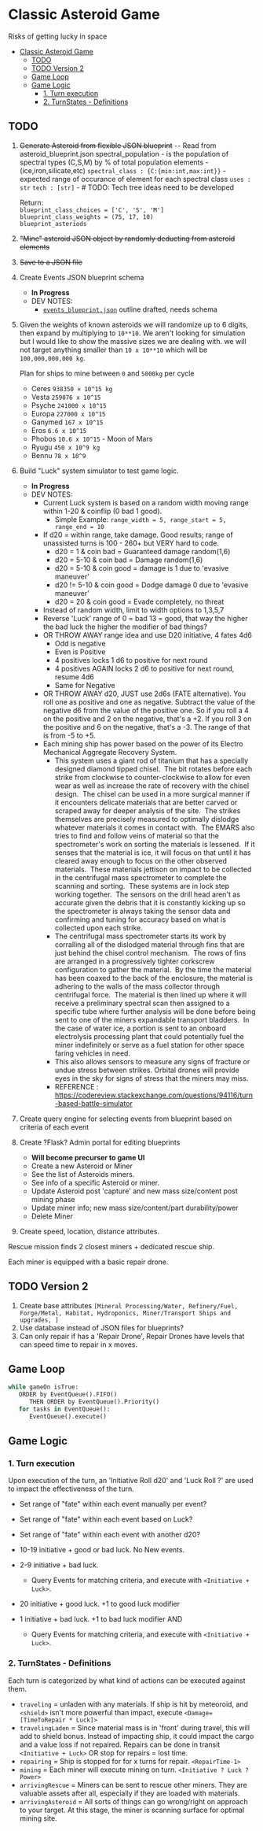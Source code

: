 # Classic Asteroid Game

Risks of getting lucky in space

- [Classic Asteroid Game](#classic-asteroid-game)
  - [TODO](#todo)
  - [TODO Version 2](#todo-version-2)
  - [Game Loop](#game-loop)
  - [Game Logic](#game-logic)
    - [1. Turn execution](#1-turn-execution)
    - [2. TurnStates - Definitions](#2-turnstates---definitions)

## TODO

1. ~~Generate Asteroid from flexible JSON blueprint~~
-- Read from asteroid_blueprint.json
   spectral_population - is the population of spectral types (C,S,M) by % of total population
   elements - (ice,iron,silicate,etc) 
        `spectral_class : {C:{min:int,max:int}}` - expected range of occurance of element for each spectral class
        `uses : str`
        `tech : [str]` - # TODO: Tech tree ideas need to be developed

    Return:  
        `blueprint_class_choices = ['C', 'S', 'M']`  
        `blueprint_class_weights = (75, 17, 10)`  
        `blueprint_asteriods`  
1. ~~"Mine" asteroid JSON object by randomly deducting from asteroid elements~~
1. ~~Save to a JSON file~~
1. Create Events JSON blueprint schema
   - **In Progress**
   - DEV NOTES:
      - [`events_blueprint.json`](data/events_blueprint.json) outline drafted, needs schema
1. Given the weights of known asteroids we will randomize up to 6 digits, then 
   expand by multiplying to `10**10`.  We aren't looking for simulation
   but I would like to show the massive sizes we are dealing with.
   we will not target anything smaller than `10 x 10**10`
   which will be `100,000,000,000 kg`.  
  
   Plan for ships to mine between `0` and `5000kg` per cycle

      - Ceres `938350 × 10^15 kg`
      - Vesta `259076 x 10^15`
      - Psyche `241000 x 10^15`
      - Europa `227000 x 10^15`
      - Ganymed `167 x 10^15`
      - Eros `6.6 x 10^15`
      - Phobos `10.6 x 10^15` - Moon of Mars
      - Ryugu `450 x 10^9 kg`
      - Bennu `78 x 10^9`

1. Build "Luck" system simulator to test game logic.
   - **In Progress**
   - DEV NOTES:
      - Current Luck system is based on a random width moving range within 1-20 & coinflip (0 bad 1 good).
         - Simple Example:  `range_width = 5, range_start = 5, range_end = 10`
      - If d20 = within range, take damage.  Good results; range of unassisted turns is 100 - 260+ but VERY hard to code.
         - d20 = 1 & coin bad = Guaranteed damage random(1,6)
         - d20 = 5-10 & coin bad = Damage random(1,6)
         - d20 = 5-10 & coin good = damage is 1 due to 'evasive maneuver'
         - d20 != 5-10 & coin good = Dodge damage 0 due to 'evasive maneuver'
         - d20 = 20 & coin good = Evade completely, no threat
      - Instead of random width, limit to width options to 1,3,5,7
      - Reverse 'Luck' range of 0 = bad 13 = good, that way the higher the bad luck the higher the modifier of bad things?
      - OR THROW AWAY range idea and use D20 initiative, 4 fates 4d6
         - Odd is negative
         - Even is Positive
         - 4 positives locks 1 d6 to positive for next round
         - 4 positives AGAIN locks 2 d6 to positive for next round, resume 4d6
         - Same for Negative
      - OR THROW AWAY d20, JUST use 2d6s (FATE alternative). You roll one as positive and one as negative. Subtract the value of the negative d6 from the value of the positive one. So if you roll a 4 on the positive and 2 on the negative, that's a +2. If you roll 3 on the positive and 6 on the negative, that's a -3.  The range of that is from -5 to +5.
      - Each mining ship has power based on the power of its Electro Mechanical Aggregate Recovery System.  
         - This system uses a giant rod of titanium that has a specially designed diamond tipped chisel.  The bit rotates before each strike from clockwise to counter-clockwise to allow for even wear as well as increase the rate of recovery with the chisel design.  The chisel can be used in a more surgical manner if it encounters delicate materials that are better carved or scraped away for deeper analysis of the site.  The strikes themselves are precisely measured to optimally dislodge whatever materials it comes in contact with.  The EMARS also tries to find and follow veins of material so that the spectrometer's work on sorting the materials is lessened.  If it senses that the material is ice, it will focus on that until it has cleared away enough to focus on the other observed materials.  These materials jettison on impact to be collected in the centrifugal mass spectrometer to complete the scanning and sorting.  These systems are in lock step working together.  The sensors on the drill head aren't as accurate given the debris that it is constantly kicking up so the spectrometer is always taking the sensor data and confirming and tuning for accuracy based on what is collected upon each strike.
         - The centrifugal mass spectrometer starts its work by corralling all of the dislodged material through fins that are just behind the chisel control mechanism.  The rows of fins are arranged in a progressively tighter corkscrew configuration to gather the material.  By the time the material has been coaxed to the back of the enclosure, the material is adhering to the walls of the mass collector through centrifugal force.  The material is then lined up where it will receive a preliminary spectral scan then assigned to a specific tube where further analysis will be done before being sent to one of the miners expandable transport bladders.  In the case of water ice, a portion is sent to an onboard electrolysis processing plant that could potentially fuel the miner indefinitely or serve as a fuel station for other space faring vehicles in need.
         - This also allows sensors to measure any signs of fracture or undue stress between strikes.  Orbital drones will provide eyes in the sky for signs of stress that the miners may miss.
         - REFERENCE : <https://codereview.stackexchange.com/questions/94116/turn-based-battle-simulator>

1. Create query engine for selecting events from blueprint based on criteria of each event
1. Create ?Flask? Admin portal for editing blueprints
   - **Will become precurser to game UI**
   - Create a new Asteroid or Miner
   - See the list of Asteroids miners.
   - See info of a specific Asteroid or miner.
   - Update Asteroid post 'capture' and new mass size/content post mining phase
   - Update miner info; new mass size/content/part durability/power
   - Delete Miner
1. Create speed, location, distance attributes.

Rescue mission finds 2 closest miners + dedicated rescue ship.

Each miner is equipped with a basic repair drone.

## TODO Version 2

1. Create base attributes `[Mineral Processing/Water, Refinery/Fuel, Forge/Metal, Habitat, Hydroponics, Miner/Transport Ships and upgrades, ]`
2. Use database instead of JSON files for blueprints?
3. Can only repair if has a 'Repair Drone', Repair Drones have levels that can speed time to repair in x moves.

## Game Loop

   ```python
   while gameOn isTrue:
      ORDER by EventQueue().FIFO()
         THEN ORDER by EventQueue().Priority()
      for tasks in EventQueue():
         EventQueue().execute()
   ```

## Game Logic

### 1. Turn execution  

Upon execution of the turn, an 'Initiative Roll d20' and 'Luck Roll ?' are used to impact the effectiveness of the turn.  

- Set range of "fate" within each event manually per event?  
- Set range of "fate" within each event based on Luck?  
- Set range of "fate" within each event with another d20?  
    
- 10-19 initiative + good or bad luck. No New events.  
- 2-9 initiative + bad luck.
  - Query Events for matching criteria, and execute with `<Initiative + Luck>`.  
- 20 initiative + good luck. +1 to good luck modifier
- 1 initiative + bad luck. +1 to bad luck modifier AND
  - Query Events for matching criteria, and execute with `<Initiative + Luck>`.

### 2. TurnStates - Definitions

   Each turn is categorized by what kind of actions can be executed against them.  

- `traveling` = unladen with any materials. If ship is hit by meteoroid, and `<shield>` isn't more powerful than impact, execute `<Damage=[TimeToRepair * Luck]>`
- `travelingLaden` = Since material mass is in 'front' during travel, this will add to shield bonus.  Instead of impacting ship, it could impact the cargo and a value loss if not repaired.  Repairs can be done in transit `<Initiative + Luck>` OR stop for repairs = lost time.
- `repairing` = Ship is stopped for for x turns for repair. `<RepairTime-1>`
- `mining` = Each miner will execute mining on turn. `<Initiative ? Luck ? Power>`
- `arrivingRescue` = Miners can be sent to rescue other miners.  They are valuable assets after all, especially if they are loaded with materials.
- `arrivingAsteroid` = All sorts of things can go wrong/right on approach to your target. At this stage, the miner is scanning surface for optimal mining site.  
